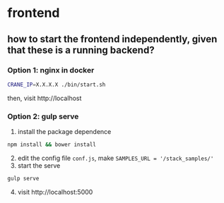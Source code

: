 # frontend

## how to start the frontend independently, given that these is a running backend?

### Option 1: nginx in docker

```bash
CRANE_IP=X.X.X.X ./bin/start.sh
```

then, visit http://localhost

### Option 2: gulp serve

1. install the package dependence
  ```bash
  npm install && bower install
  ```
2. edit the config file `conf.js`, make `SAMPLES_URL = '/stack_samples/'`
3. start the serve
  ```bash
  gulp serve
  ```
4. visit http://localhost:5000
